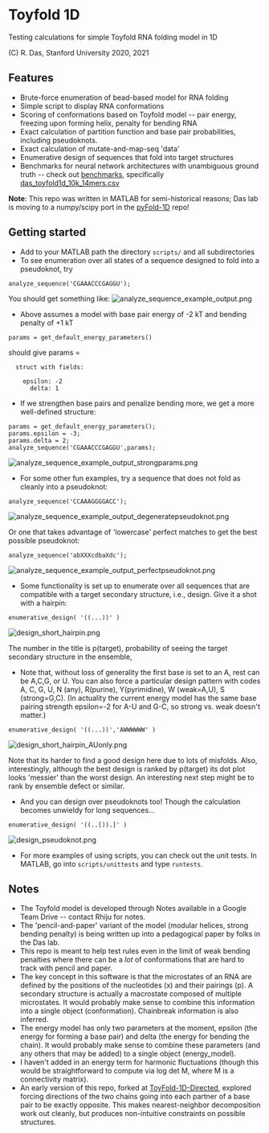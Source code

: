 # Toyfold 1D
Testing calculations for simple Toyfold RNA folding model in 1D

(C) R. Das, Stanford University 2020, 2021

## Features
* Brute-force enumeration of bead-based model for RNA folding
* Simple script to display RNA conformations
* Scoring of conformations based on Toyfold model -- pair energy, freezing upon forming helix, penalty for bending RNA
* Exact calculation of partition function and base pair probabilities, including pseudoknots.
* Exact calculation of mutate-and-map-seq 'data'
* Enumerative design of sequences that fold into target structures 
* Benchmarks for neural network architectures with unambiguous ground truth -- check out [benchmarks](benchmarks), specifically [das\_toyfold1d\_10k\_14mers.csv](benchmarks/das_toyfold1d_10k_14mers.csv.gz)

**Note**: This repo was written in MATLAB for semi-historical reasons; Das lab is moving to a numpy/scipy port in the [pyFold-1D](https://github.com/DasLab/pyFold-1D) repo!

## Getting started
* Add to your MATLAB path the directory `scripts/` and all subdirectories 
* To see enumeration over all states of a sequence designed to fold into a pseudoknot, try
```
analyze_sequence('CGAAACCCGAGGU');
```
You should get something like:
![analyze_sequence_example_output.png](assets/analyze_sequence_example_output.png)

* Above assumes a model with base pair energy of -2 kT and bending penalty of +1 kT

```
params = get_default_energy_parameters()
```
should give 
params = 
```
  struct with fields:

    epsilon: -2
      delta: 1
```
* If we strengthen base pairs and penalize bending more, we get a more well-defined structure:

```
params = get_default_energy_parameters();
params.epsilon = -3;
params.delta = 2;
analyze_sequence('CGAAACCCGAGGU',params);
```

![analyze_sequence_example_output_strongparams.png](assets/analyze_sequence_example_output_strongparams.png)


* For some other fun examples, try a sequence that does not fold as cleanly into a pseudoknot:
``` 
analyze_sequence('CCAAAGGGGACC');
```
![analyze_sequence_example_output_degeneratepseudoknot.png](assets/analyze_sequence_example_output_degeneratepseudoknot.png)

 Or one that takes advantage of 'lowercase' perfect matches to get the best possible pseudoknot:
``` 
analyze_sequence('abXXXcdbaXdc');
```
![analyze_sequence_example_output_perfectpseudoknot.png](assets/analyze_sequence_example_output_perfectpseudoknot.png)

 
* Some functionality is set up to enumerate over all sequences that are compatible with a target secondary structure, i.e., design. Give it a shot with a hairpin:

```
enumerative_design( '((...))' )
```
![design_short_hairpin.png](assets/design_short_hairpin.png)

The number in the title is p(target), probability of seeing the target secondary structure in the ensemble,

* Note that, without loss of generality the first base is set to an A, rest can be A,C,G, or U. You can also force a particular design pattern with codes A, C, G, U, N (any), R(purine), Y(pyrimidine), W (weak=A,U), S (strong=G,C). (In actuality the current energy model has the same base pairing strength epsilon=-2 for A-U and G-C, so strong vs. weak doesn't matter.) 

```
enumerative_design( '((...))','AWWWWWW' )
```

![design_short_hairpin_AUonly.png](assets/design_short_hairpin_AUonly.png)

Note that its harder to find a good design here due to lots of misfolds. Also, interestingly, although the best design is ranked by p(target) its dot plot looks 'messier' than the worst design. An interesting next step might be to rank by ensemble defect or similar.

* And you can design over pseudoknots too! Though the calculation becomes unwieldy for long sequences...

```
enumerative_design( '((..[)).]' )
```

![design_pseudoknot.png](assets/design_pseudoknot.png)

* For more examples of using scripts, you can check out the unit tests. In MATLAB, go into `scripts/unittests` and type `runtests`.

## Notes
* The Toyfold model is developed through Notes available in a Google Team Drive -- contact Rhiju for notes. 
* The 'pencil-and-paper' variant of the model (modular helices, strong bending penalty) is being written up into a pedagogical paper by folks in the Das lab.
* This repo is meant to help test rules even in the limit of weak bending penalties where there can be a *lot* of conformations that are hard to track with pencil and paper.
* The key concept in this software is that the microstates of an RNA are defined by the positions of the nucleotides (x) and their pairings (p). A secondary structure is actually a macrostate composed of multiple microstates. It would probably make sense to combine this information into a single object (conformation). Chainbreak information is also inferred.
* The energy model has only two parameters at the moment, epsilon (the energy for forming a base pair) and delta (the energy for bending the chain). It would probably make sense to combine these parameters (and any others that may be added) to a single object (energy_model).
* I haven't added in an energy term for harmonic fluctuations (though this would be straightforward to compute via log det M, where M is a connectivity matrix).
* An early version of this repo, forked at [ToyFold-1D-Directed](https://github.com/rhiju/ToyFold-1D-Directed), explored forcing directions of the two chains going into each partner of a base pair to be exactly opposite. This makes nearest-neighbor decomposition work out cleanly, but produces non-intuitive constraints on possible structures. 


